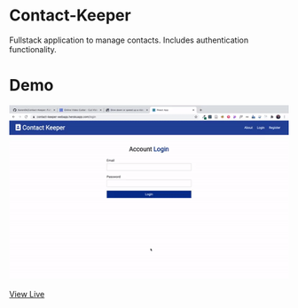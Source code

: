 # Contact-Keeper
Fullstack application to manage contacts. Includes authentication functionality.

# Demo
![Demo](./demo.gif)

[View Live](https://contact-keeper-webapp.herokuapp.com/register)
